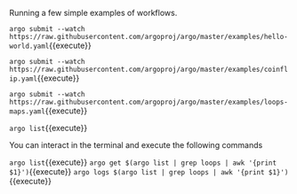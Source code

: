 Running a few simple examples of workflows.



`argo submit --watch https://raw.githubusercontent.com/argoproj/argo/master/examples/hello-world.yaml`{{execute}}

`argo submit --watch https://raw.githubusercontent.com/argoproj/argo/master/examples/coinflip.yaml`{{execute}}

`argo submit --watch https://raw.githubusercontent.com/argoproj/argo/master/examples/loops-maps.yaml`{{execute}}

`argo list`{{execute}}

You can interact in the terminal and execute the following commands

`argo list`{{execute}}
`argo get $(argo list | grep loops | awk '{print $1}')`{{execute}}
`argo logs $(argo list | grep loops | awk '{print $1}')`{{execute}}

